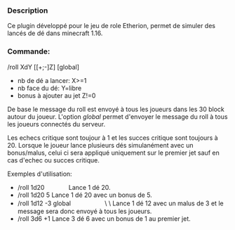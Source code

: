 ### Description

Ce plugin développé pour le jeu de role Etherion, permet de simuler des lancés de dé dans minecraft 1.16.



### Commande:

/roll XdY [[+;-]Z] [global]

- nb de dé a lancer:     	X>=1
- nb face du dé: 		      Y=libre
- bonus à ajouter au jet	Z!=0

De base le message du roll est envoyé à tous les joueurs dans les 30 block autour du joueur.
L'option _global_ permet d'envoyer le message du roll à tous les joueurs connectés du serveur.

Les echecs critique sont toujour à 1 et les succes critique sont toujours à 20.
Lorsque le joueur lance plusieurs dés simulanément avec un bonus/malus, celui ci sera appliqué uniquement sur le premier jet sauf en cas d'echec ou succes critique. 


Exemples d'utilisation:

- /roll 1d20‎ ‎ ‎ ‎ ‎ ‎ ‎ ‎ ‎ ‎ ‎ ‎ ‎ ‎ Lance 1 dé 20.
- /roll 1d20 5            Lance 1 dé 20 avec un bonus de 5.
- /roll 1d12 -3 globalㅤㅤㅤㅤㅤㅤ\ \ Lance 1 dé 12 avec un malus de 3 et le message sera donc envoyé à tous les joueurs.
- /roll 3d6 +1            Lance 3 dé 6 avec un bonus de 1 au premier jet.
